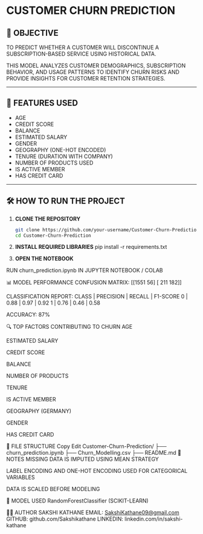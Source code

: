 # CUSTOMER CHURN PREDICTION

## 🎯 OBJECTIVE
TO PREDICT WHETHER A CUSTOMER WILL DISCONTINUE A SUBSCRIPTION-BASED SERVICE USING HISTORICAL DATA.

THIS MODEL ANALYZES CUSTOMER DEMOGRAPHICS, SUBSCRIPTION BEHAVIOR, AND USAGE PATTERNS TO IDENTIFY CHURN RISKS AND PROVIDE INSIGHTS FOR CUSTOMER RETENTION STRATEGIES.

---

## 🧠 FEATURES USED
- AGE
- CREDIT SCORE
- BALANCE
- ESTIMATED SALARY
- GENDER
- GEOGRAPHY (ONE-HOT ENCODED)
- TENURE (DURATION WITH COMPANY)
- NUMBER OF PRODUCTS USED
- IS ACTIVE MEMBER
- HAS CREDIT CARD

---

## 🛠️ HOW TO RUN THE PROJECT

1. **CLONE THE REPOSITORY**  
   ```bash
   git clone https://github.com/your-username/Customer-Churn-Prediction.git
   cd Customer-Churn-Prediction

2. **INSTALL REQUIRED LIBRARIES**
pip install -r requirements.txt

3. **OPEN THE NOTEBOOK**

RUN churn_prediction.ipynb IN JUPYTER NOTEBOOK / COLAB

📊 MODEL PERFORMANCE
CONFUSION MATRIX:
[[1551   56]
 [ 211  182]]

CLASSIFICATION REPORT:
CLASS | PRECISION | RECALL | F1-SCORE
0 | 0.88 | 0.97 | 0.92
1 | 0.76 | 0.46 | 0.58

ACCURACY: 87%

🔍 TOP FACTORS CONTRIBUTING TO CHURN
AGE

ESTIMATED SALARY

CREDIT SCORE

BALANCE

NUMBER OF PRODUCTS

TENURE

IS ACTIVE MEMBER

GEOGRAPHY (GERMANY)

GENDER

HAS CREDIT CARD

📁 FILE STRUCTURE
Copy
Edit
Customer-Churn-Prediction/
├── churn_prediction.ipynb
├── Churn_Modelling.csv
├── README.md
📌 NOTES
MISSING DATA IS IMPUTED USING MEAN STRATEGY

LABEL ENCODING AND ONE-HOT ENCODING USED FOR CATEGORICAL VARIABLES

DATA IS SCALED BEFORE MODELING

🤖 MODEL USED
RandomForestClassifier (SCIKIT-LEARN)

🧑‍💻 AUTHOR
SAKSHI KATHANE
EMAIL: SakshiKathane09@gmail.com
GITHUB: github.com/Sakshikathane
LINKEDIN: linkedin.com/in/sakshi-kathane
